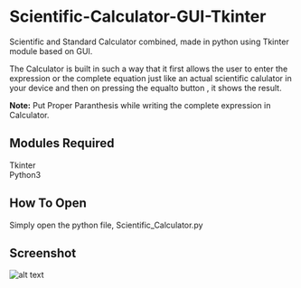 # Scientific-Calculator-GUI-Tkinter
Scientific and Standard Calculator combined, made in python using Tkinter module based on GUI.

The Calculator is built in such a way that it first allows the user to enter the expression or the complete equation just like an actual scientific calulator in your device and then on pressing the equalto button , it shows the result.

**Note:** Put Proper Paranthesis while writing the complete expression in Calculator.

## Modules Required
Tkinter  
Python3

## How To Open
Simply open the python file, Scientific_Calculator.py  

## Screenshot
![alt text](https://github.com/lavish619/Python_and_the_Web/blob/master/Scripts/Miscellaneous/Scientific_Calculator_GUI/Screenshots/Screenshot-scientific.jpg?raw=true)
